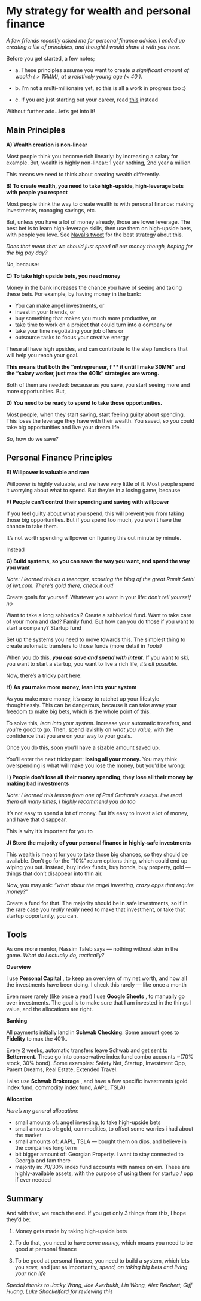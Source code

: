 # My strategy for wealth and personal finance


 _A few friends recently asked me for personal finance advice. I ended up
creating a list of principles, and thought I would share it with you here._

Before you get started, a few notes;

  * a. These principles assume you want to create _a significant amount of wealth ( > 15MM), at a relatively young age (\< 40 )._

  * b. I’m not a multi-millionaire yet, so this is all a work in progress too :}

  * c. If you are just starting out your career, read [this](https://m.stopa.io/how-to-stack-the-doe-when-youre-an-intern-973635ff19bf) instead

Without further ado…let’s get into it!

## Main Principles

 **A) Wealth creation is non-linear**

Most people think you become rich linearly: by increasing a salary for
example. But, wealth is highly non-linear: 1 year nothing, 2nd year a million

This means we need to think about creating wealth differently.

 **B) To create wealth, you need to take high-upside, high-leverage bets with
people you respect**

Most people think the way to create wealth is with personal finance: making
investments, managing savings, etc.

But, unless you have a lot of money already, those are lower leverage. The
best bet is to learn high-leverage skills, then use them on high-upside bets,
with people you love. See [Naval’s
tweet](https://twitter.com/naval/status/1002103360646823936) for the best
strategy about this.

 _Does that mean that we should just spend all our money though, hoping for
the big pay day?_

No, because:

 **C) To take high upside bets, you need money**

Money in the bank increases the chance you have of seeing and taking these
bets. For example, by having money in the bank:

  * You can make angel investments, or
  * invest in your friends, or
  * buy something that makes you much more productive, or
  * take time to work on a project that could turn into a company or
  * take your time negotiating your job offers or
  * outsource tasks to focus your creative energy

These all have high upsides, and can contribute to the step functions that
will help you reach your goal.

 **This means that both the “entrepreneur, f ** it until I make 30MM” and the
“salary worker, just max the 401k” strategies are wrong.**

Both of them are needed: because as you save, you start seeing more and more
opportunities. But,

 **D) You need to be ready to spend to take those opportunities.**

Most people, when they start saving, start feeling guilty about spending. This
loses the leverage they have with their wealth. You saved, _so_ you could take
big opportunities and live your dream life.

So, how do we save?

## Personal Finance Principles

 **E) Willpower is valuable and rare**

Willpower is highly valuable, and we have very little of it. Most people spend
it worrying about what to spend. But they’re in a losing game, because

 **F) People can’t control their spending and saving with willpower**

If you feel guilty about what you spend, this will prevent you from taking
those big opportunities. But if you spend too much, you won’t have the chance
to take them.

It’s not worth spending willpower on figuring this out minute by minute.

Instead

 **G) Build systems, so you can save the way you want, and spend the way you
want**

 _Note: I learned this as a teenager, scouring the blog of the great Ramit
Sethi of iwt.com. There’s gold there, check it out!_

Create goals for yourself. Whatever you want in your life: _don’t tell
yourself no_

Want to take a long sabbatical? Create a sabbatical fund. Want to take care of
your mom and dad? Family fund. But how can you do those if you want to start a
company? Startup fund

Set up the systems you need to move towards this. The simplest thing to create
automatic transfers to those funds (more detail in _Tools)_

When you do this, **_you can save and spend with intent_**. If you want to
ski, you want to start a startup, you want to live a rich life, _it’s all
possible._

Now, there’s a tricky part here:

 **H) As you make more money, lean into your system**

As you make more money, it’s easy to ratchet up your lifestyle thoughtlessly.
This can be dangerous, because it can take away your freedom to make big bets,
which is the whole point of this.

To solve this, _lean into your system._ Increase your automatic transfers, and
you’re good to go. Then, spend lavishly on _what you value,_ with the
confidence that you are on your way to your goals.

Once you do this, soon you’ll have a sizable amount saved up.

You’ll enter the next tricky part: **losing all your money.** You may think
overspending is what will make you lose the money, but you’d be wrong:

I **) People don’t lose all their money spending, they lose all their money by
making bad investments**

 _Note: I learned this lesson from one of Paul Graham’s essays. I’ve read them
all many times, I highly recommend you do too_

It’s not easy to spend a lot of money. But it’s easy to invest a lot of money,
and have that disappear.

This is why it’s important for you to

 **J) Store the majority of your personal finance in highly-safe investments**

This wealth is meant for you to take those big chances, so they should be
available. Don’t go for the “10%” return options thing, which could end up
wiping you out. Instead, buy index funds, buy bonds, buy property, gold —
things that don’t disappear into thin air.

Now, you may ask: _“what about the angel investing, crazy opps that require
money?”_

Create a fund for that. The majority should be in safe investments, so if in
the rare case you _really really_ need to make that investment, or take that
startup opportunity, you can.

## Tools

As one more mentor, Nassim Taleb says — nothing without skin in the game.
_What do I actually do, tactically?_

 **Overview**

I use **Personal Capital** , to keep an overview of my net worth, and how all
the investments have been doing. I check this rarely — like once a month

Even more rarely (like once a year) I use **Google Sheets** , to manually go
over investments. The goal is to make sure that I am invested in the things I
value, and the allocations are right.

 **Banking**

All payments initially land in **Schwab Checking**. Some amount goes to
**Fidelity** to max the 401k.

Every 2 weeks, automatic transfers leave Schwab and get sent to
**Betterment**. These go into conservative index fund combo accounts ~(70%
stock, 30% bond). Some examples: Safety Net, Startup, Investment Opp, Parent
Dreams, Real Estate, Extended Travel.

I also use **Schwab Brokerage** , and have a few specific investments (gold
index fund, commodity index fund, AAPL, TSLA)

 **Allocation**

 _Here’s my general allocation:_

  * small amounts of: angel investing, to take high-upside bets
  * small amounts of: gold, commodities, to offset some worries i had about the market
  * small amounts of: AAPL, TSLA — bought them on dips, and believe in the companies long term
  * bit bigger amount of: Georgian Property. I want to stay connected to Georgia and fam there
  * majority in: 70/30% index fund accounts with names on em. These are highly-available assets, with the purpose of using them for startup / opp if ever needed

## Summary

And with that, we reach the end. If you get only 3 things from this, I hope
they’d be:

  1. Money gets made by taking high-upside bets
  2. To do that, you need to have _some money,_ which means you need to be good at personal finance

  3. To be good at personal finance, you need to build a system, which lets you _save,_ and just as importantly, _spend, on taking big bets and living your rich life_

 _Special thanks to Jacky Wang, Joe Averbukh, Lin Wang, Alex Reichert, Giff
Huang, Luke Shackelford for reviewing this_

